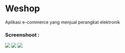 # Weshop

Aplikasi e-commerce yang menjual perangkat elektronik

### Screenshoot :

<img src="https://github.com/fgasyz/weshop-electronic-store/blob/master/Screenshot%202024-01-16%20155749.png"/>
<img src="https://github.com/fgasyz/weshop-electronic-store/blob/master/Screenshot%202024-01-16%20160056.png"/>
<img src="https://github.com/fgasyz/weshop-electronic-store/blob/master/Screenshot%202024-01-16%20160108.png"/>
